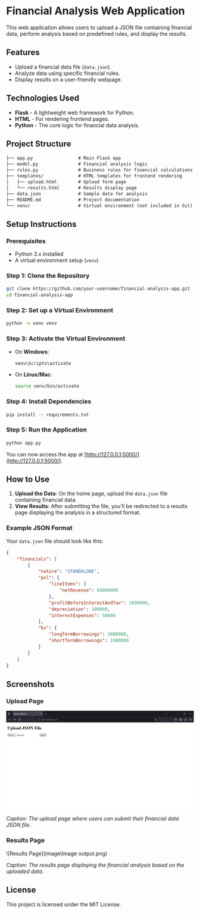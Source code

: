 # Financial Analysis Web Application

This web application allows users to upload a JSON file containing financial data, perform analysis based on predefined rules, and display the results.

## Features

- Upload a financial data file (`data.json`).
- Analyze data using specific financial rules.
- Display results on a user-friendly webpage.

## Technologies Used

- **Flask** - A lightweight web framework for Python.
- **HTML** - For rendering frontend pages.
- **Python** - The core logic for financial data analysis.

## Project Structure

```
├── app.py                 # Main Flask app
├── model.py               # Financial analysis logic
├── rules.py               # Business rules for financial calculations
├── templates/             # HTML templates for frontend rendering
│   ├── upload.html        # Upload form page
│   └── results.html       # Results display page
├── data.json              # Sample data for analysis
├── README.md              # Project documentation
└── venv/                  # Virtual environment (not included in Git)
```

## Setup Instructions

### Prerequisites

- Python 3.x installed
- A virtual environment setup (`venv`)

### Step 1: Clone the Repository

```bash
git clone https://github.com/your-username/financial-analysis-app.git
cd financial-analysis-app
```

### Step 2: Set up a Virtual Environment

```bash
python -m venv venv
```

### Step 3: Activate the Virtual Environment

- On **Windows**:
  ```bash
  venv\Scripts\activate
  ```
- On **Linux/Mac**:
  ```bash
  source venv/bin/activate
  ```

### Step 4: Install Dependencies

```bash
pip install -r requirements.txt
```

### Step 5: Run the Application

```bash
python app.py
```

You can now access the app at [http://127.0.0.1:5000/](http://127.0.0.1:5000/).

## How to Use

1. **Upload the Data**: On the home page, upload the `data.json` file containing financial data.
2. **View Results**: After submitting the file, you'll be redirected to a results page displaying the analysis in a structured format.

### Example JSON Format

Your `data.json` file should look like this:

```json
{
    "financials": [
        {
            "nature": "STANDALONE",
            "pnl": {
                "lineItems": {
                    "netRevenue": 60000000
                },
                "profitBeforeInterestAndTax": 1000000,
                "depreciation": 100000,
                "interestExpenses": 50000
            },
            "bs": {
                "longTermBorrowings": 3000000,
                "shortTermBorrowings": 1000000
            }
        }
    ]
}
```

## Screenshots

### Upload Page

![Upload Page](image\image2.png)

*Caption: The upload page where users can submit their financial data JSON file.*

### Results Page

![Results Page](image\Image output.png)

*Caption: The results page displaying the financial analysis based on the uploaded data.*

## License

This project is licensed under the MIT License.

